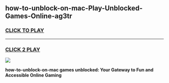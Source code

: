 
## how-to-unblock-on-mac-Play-Unblocked-Games-Online-ag3tr
<h3>
<a href="https://premium76.site?title=how-to-unblock-on-mac&ref=25A">CLICK TO PLAY</a></h3>
<hr>

<h3>
<a href="https://premium76.site?title=how-to-unblock-on-mac&ref=25A">CLICK 2 PLAY</a>
  
</h3>

<a href="https://premium76.site?title=how-to-unblock-on-mac&ref=25A"><img src="https://clearcache.store/games.png"></a>


**how-to-unblock-on-mac games unblocked: Your Gateway to Fun and Accessible Online Gaming**

